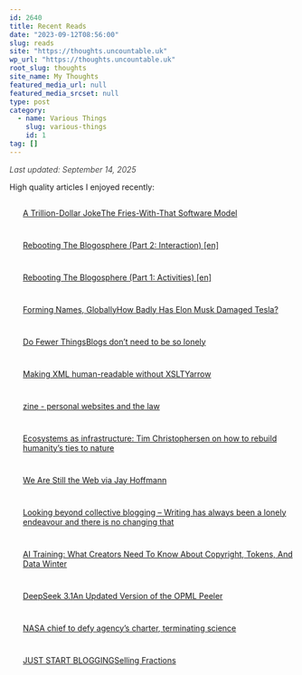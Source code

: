 ```yaml
---
id: 2640
title: Recent Reads
date: "2023-09-12T08:56:00"
slug: reads
site: "https://thoughts.uncountable.uk"
wp_url: "https://thoughts.uncountable.uk"
root_slug: thoughts
site_name: My Thoughts
featured_media_url: null
featured_media_srcset: null
type: post
category:
  - name: Various Things
    slug: various-things
    id: 1
tag: []
---
```



<div class="wp-block-group is-layout-flow wp-block-group-is-layout-flow" style="font-style:italic;font-weight:300">Last updated: September 14, 2025
</div>



<p>High quality articles I enjoyed recently:</p>


<div class="feedzy-dae6391978e46b26b75ba179f91fdb80 feedzy-rss"><ul><li  style="padding: 15px 0 25px" class="rss_item"><span class="title"><a href="https://www.theindex.media/p/a-trillion-dollar-joke" target="_blank" rel=" noopener">A Trillion-Dollar Joke</a></span><div class="rss_content" style=""></div></li><li  style="padding: 15px 0 25px" class="rss_item"><span class="title"><a href="https://www.theindex.media/p/the-fries-with-that-software-model" target="_blank" rel=" noopener">The Fries-With-That Software Model</a></span><div class="rss_content" style=""></div></li><li  style="padding: 15px 0 25px" class="rss_item"><span class="title"><a href="https://climbtothestars.org/archives/2025/09/11/rebooting-the-blogosphere-part-2-interaction/" target="_blank" rel=" noopener">Rebooting The Blogosphere (Part 2: Interaction) [en]</a></span><div class="rss_content" style=""></div></li><li  style="padding: 15px 0 25px" class="rss_item"><span class="title"><a href="https://climbtothestars.org/archives/2025/09/10/rebooting-the-blogosphere-part-1-activities/" target="_blank" rel=" noopener">Rebooting The Blogosphere (Part 1: Activities) [en]</a></span><div class="rss_content" style=""></div></li><li  style="padding: 15px 0 25px" class="rss_item"><span class="title"><a href="https://cogdogblog.com/2025/09/forming-names/" target="_blank" rel=" noopener">Forming Names, Globally</a></span><div class="rss_content" style=""></div></li><li  style="padding: 15px 0 25px" class="rss_item"><span class="title"><a href="http://nymag.com/intelligencer/article/elon-musk-tesla-trump.html?utm_source=rss&#038;utm_medium=social_acct&#038;utm_campaign=feed-part" target="_blank" rel=" noopener">How Badly Has Elon Musk Damaged Tesla?</a></span><div class="rss_content" style=""></div></li><li  style="padding: 15px 0 25px" class="rss_item"><span class="title"><a href="https://yordi.me/do-fewer-things/" target="_blank" rel=" noopener">Do Fewer Things</a></span><div class="rss_content" style=""></div></li><li  style="padding: 15px 0 25px" class="rss_item"><span class="title"><a href="https://manuelmoreale.com/blogs-don-t-need-to-be-so-lonely" target="_blank" rel=" noopener">Blogs don’t need to be so lonely</a></span><div class="rss_content" style=""></div></li><li  style="padding: 15px 0 25px" class="rss_item"><span class="title"><a href="https://simonwillison.net/2025/Sep/2/making-xml-human-readable-without-xslt/#atom-everything" target="_blank" rel=" noopener">Making XML human-readable without XSLT</a></span><div class="rss_content" style=""></div></li><li  style="padding: 15px 0 25px" class="rss_item"><span class="title"><a href="https://cotswoldherbcentre.uk/yarrow" target="_blank" rel=" noopener">Yarrow</a></span><div class="rss_content" style=""></div></li><li  style="padding: 15px 0 25px" class="rss_item"><span class="title"><a href="https://blog.avas.space/zine-law/" target="_blank" rel=" noopener">zine - personal websites and the law</a></span><div class="rss_content" style=""></div></li><li  style="padding: 15px 0 25px" class="rss_item"><span class="title"><a href="https://news.mongabay.com/2025/08/ecosystems-as-infrastructure-tim-christophersen-on-how-to-rebuild-humanitys-ties-to-nature/" target="_blank" rel=" noopener">Ecosystems as infrastructure: Tim Christophersen on how to rebuild humanity’s ties to nature</a></span><div class="rss_content" style=""></div></li><li  style="padding: 15px 0 25px" class="rss_item"><span class="title"><a href="https://thehistoryoftheweb.com/we-are-still-the-web/#comment-73982" target="_blank" rel=" noopener">We Are Still the Web via Jay Hoffmann</a></span><div class="rss_content" style=""></div></li><li  style="padding: 15px 0 25px" class="rss_item"><span class="title"><a href="https://vhbelvadi.com/blogging-together" target="_blank" rel=" noopener">Looking beyond collective blogging – Writing has always been a lonely endeavour and there is no changing that</a></span><div class="rss_content" style=""></div></li><li  style="padding: 15px 0 25px" class="rss_item"><span class="title"><a href="https://www.techdirt.com/2025/08/22/ai-training-what-creators-need-to-know-about-copyright-tokens-and-data-winter/" target="_blank" rel=" noopener">AI Training: What Creators Need To Know About Copyright, Tokens, And Data Winter</a></span><div class="rss_content" style=""></div></li><li  style="padding: 15px 0 25px" class="rss_item"><span class="title"><a href="https://simonwillison.net/2025/Aug/22/deepseek-31/#atom-everything" target="_blank" rel=" noopener">DeepSeek 3.1</a></span><div class="rss_content" style=""></div></li><li  style="padding: 15px 0 25px" class="rss_item"><span class="title"><a href="https://www.calishat.com/2025/08/22/an-updated-version-of-the-opml-peeler/" target="_blank" rel=" noopener">An Updated Version of the OPML Peeler</a></span><div class="rss_content" style=""></div></li><li  style="padding: 15px 0 25px" class="rss_item"><span class="title"><a href="https://bigthink.com/starts-with-a-bang/nasa-chief-defy-charter-science/" target="_blank" rel=" noopener">NASA chief to defy agency’s charter, terminating science</a></span><div class="rss_content" style=""></div></li><li  style="padding: 15px 0 25px" class="rss_item"><span class="title"><a href="https://sethw.xyz/blog/2025/08/14/just-start-blogging/" target="_blank" rel=" noopener">JUST START BLOGGING</a></span><div class="rss_content" style=""></div></li><li  style="padding: 15px 0 25px" class="rss_item"><span class="title"><a href="https://danmall.com/posts/selling-fractions/" target="_blank" rel=" noopener">Selling Fractions</a></span><div class="rss_content" style=""></div></li></ul> </div><style type="text/css" media="all">.feedzy-rss .rss_item .rss_image{float:left;position:relative;border:none;text-decoration:none;max-width:100%}.feedzy-rss .rss_item .rss_image span{display:inline-block;position:absolute;width:100%;height:100%;background-position:50%;background-size:cover}.feedzy-rss .rss_item .rss_image{margin:.3em 1em 0 0;content-visibility:auto}.feedzy-rss ul{list-style:none}.feedzy-rss ul li{display:inline-block}</style>
